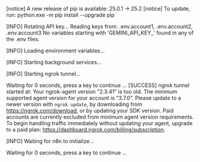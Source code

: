 
[notice] A new release of pip is available: 25.0.1 -> 25.2
[notice] To update, run: python.exe -m pip install --upgrade pip

[INFO] Rotating API key...
Reading keys from: .env.account1, .env.account2, .env.account3
No variables starting with 'GEMINI_API_KEY_' found in any of the .env files.

[INFO] Loading environment variables...

[INFO] Starting background services...

[INFO] Starting ngrok tunnel...

Waiting for 0 seconds, press a key to continue ...
[SUCCESS] ngrok tunnel started at: Your ngrok-agent version "2.3.41" is too old. The minimum supported agent version for your account is "3.7.0". Please update to a newer version with `ngrok update`, by downloading from https://ngrok.com/download, or by updating your SDK version. Paid accounts are currently excluded from minimum agent version requirements. To begin handling traffic immediately without updating your agent, upgrade to a paid plan: https://dashboard.ngrok.com/billing/subscription.

[INFO] Waiting for n8n to initialize...

Waiting for  0 seconds, press a key to continue ...